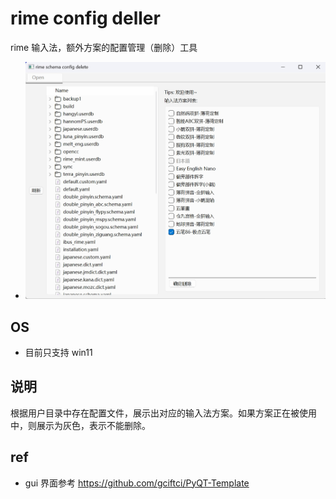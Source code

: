 # rime config deller

rime 输入法，额外方案的配置管理（删除）工具

- ![](./resources/images/example-delete-1.png)

## OS

- 目前只支持 win11

## 说明

根据用户目录中存在配置文件，展示出对应的输入法方案。如果方案正在被使用中，则展示为灰色，表示不能删除。

## ref

- gui 界面参考 https://github.com/gciftci/PyQT-Template
